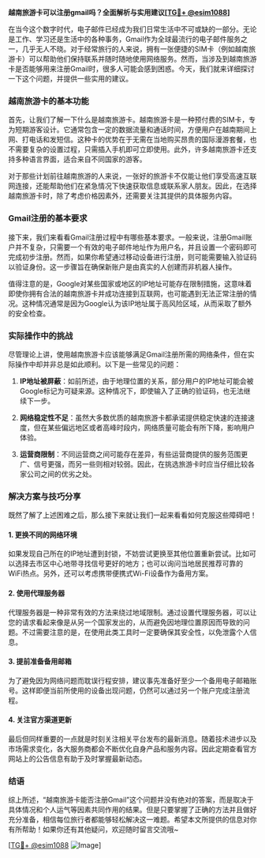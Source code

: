 **越南旅游卡可以注册gmail吗？全面解析与实用建议[[TG💪+ @esim1088](https://t.me/s/esim1088)]**

在当今这个数字时代，电子邮件已经成为我们日常生活中不可或缺的一部分。无论是工作、学习还是生活中的各种事务，Gmail作为全球最流行的电子邮件服务之一，几乎无人不晓。对于经常旅行的人来说，拥有一张便捷的SIM卡（例如越南旅游卡）可以帮助他们保持联系并随时随地使用网络服务。然而，当涉及到越南旅游卡是否能够用来注册Gmail时，很多人可能会感到困惑。今天，我们就来详细探讨一下这个问题，并提供一些实用的建议。

### 越南旅游卡的基本功能

首先，让我们了解一下什么是越南旅游卡。越南旅游卡是一种预付费的SIM卡，专为短期游客设计。它通常包含一定的数据流量和通话时间，方便用户在越南期间上网、打电话和发短信。这种卡的优势在于无需在当地购买昂贵的国际漫游套餐，也不需要复杂的设置过程，只需插入手机即可立即使用。此外，许多越南旅游卡还支持多种语言界面，适合来自不同国家的游客。

对于那些计划前往越南旅游的人来说，一张好的旅游卡不仅能让他们享受高速互联网连接，还能帮助他们在紧急情况下快速获取信息或联系家人朋友。因此，在选择越南旅游卡时，除了考虑价格因素外，还需要关注其提供的具体服务内容。

### Gmail注册的基本要求

接下来，我们来看看Gmail注册过程中有哪些基本要求。一般来说，注册Gmail账户并不复杂，只需要一个有效的电子邮件地址作为用户名，并且设置一个密码即可完成初步注册。然而，如果你希望通过移动设备进行注册，则可能需要输入验证码以验证身份。这一步骤旨在确保新账户是由真实的人创建而非机器人操作。

值得注意的是，Google对某些国家或地区的IP地址可能存在限制措施，这意味着即使你拥有合法的越南旅游卡并成功连接到互联网，也可能遇到无法正常注册的情况。这种情况通常是因为Google认为该IP地址属于高风险区域，从而采取了额外的安全检查。

### 实际操作中的挑战

尽管理论上讲，使用越南旅游卡应该能够满足Gmail注册所需的网络条件，但在实际操作中却并非总是如此顺利。以下是一些常见的问题：

1. **IP地址被屏蔽**：如前所述，由于地理位置的关系，部分用户的IP地址可能会被Google标记为可疑来源。这种情况下，即使输入了正确的验证码，也无法继续下一步。
   
2. **网络稳定性不足**：虽然大多数优质的越南旅游卡都承诺提供稳定快速的连接速度，但在某些偏远地区或者高峰时段内，网络质量可能会有所下降，影响用户体验。

3. **运营商限制**：不同运营商之间可能存在差异，有些运营商提供的服务范围更广、信号更强，而另一些则相对较弱。因此，在挑选旅游卡时应当仔细比较各家公司之间的优劣之处。

### 解决方案与技巧分享

既然了解了上述困难之后，那么接下来就让我们一起来看看如何克服这些障碍吧！

#### 1. 更换不同的网络环境
如果发现自己所在的IP地址遭到封锁，不妨尝试更换至其他位置重新尝试。比如可以选择去市区中心地带寻找信号更好的地方；也可以询问当地居民推荐可靠的WiFi热点。另外，还可以考虑携带便携式Wi-Fi设备作为备用方案。

#### 2. 使用代理服务器
代理服务器是一种非常有效的方法来绕过地域限制。通过设置代理服务器，可以让您的请求看起来像是从另一个国家发出的，从而避免因地理位置原因而导致的问题。不过需要注意的是，在使用此类工具时一定要确保其安全性，以免泄露个人信息。

#### 3. 提前准备备用邮箱
为了避免因为网络问题而耽误行程安排，建议事先准备好至少一个备用电子邮箱账号。这样即便当前所使用的设备出现问题，仍然可以通过另一个账户完成注册流程。

#### 4. 关注官方渠道更新
最后但同样重要的一点就是时刻关注相关平台发布的最新消息。随着技术进步以及市场需求变化，各大服务商都会不断优化自身产品和服务内容。因此定期查看官方网站上的公告信息有助于及时掌握最新动态。

### 结语

综上所述，“越南旅游卡能否注册Gmail”这个问题并没有绝对的答案，而是取决于具体情况和个人运气等因素共同作用的结果。但是只要掌握了正确的方法并且做好充分准备，相信每位旅行者都能够轻松解决这一难题。希望本文所提供的信息对你有所帮助！如果你还有其他疑问，欢迎随时留言交流哦~

[[TG💪+ @esim1088](https://t.me/s/esim1088) ![Image](https://i.postimg.cc/4NQfJmqS/Snipaste-2025-05-13-00-14-12.png)]